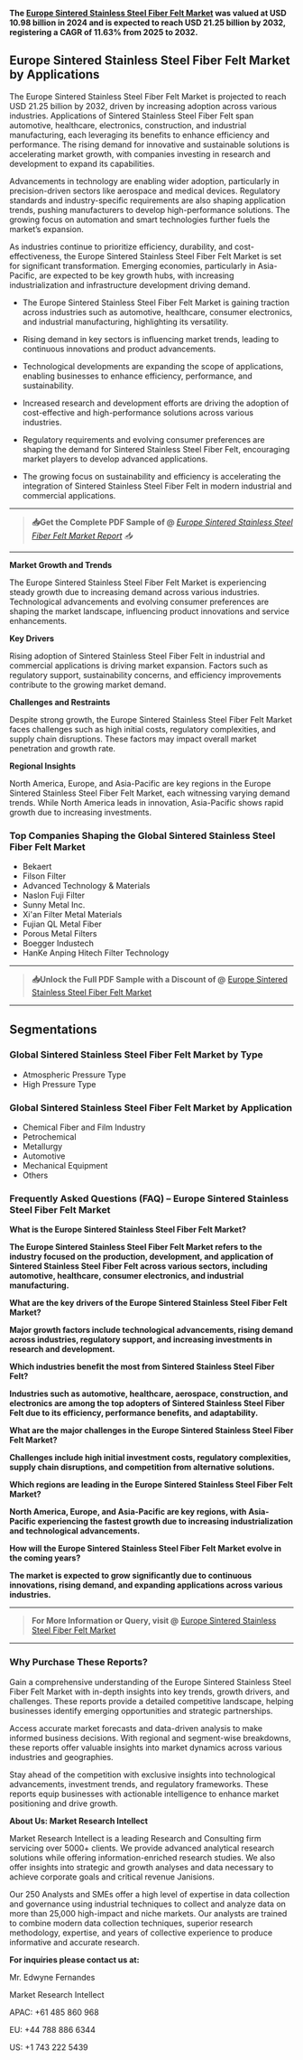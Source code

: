 <p><strong>The <a href="https://www.marketresearchintellect.com/download-sample/?rid=1076077&amp;utm_source=Pulse-April-Europe&amp;utm_medium=852">Europe Sintered Stainless Steel Fiber Felt Market</a> was valued at USD 10.98 billion in 2024 and is expected to reach USD 21.25 billion by 2032, registering a CAGR of 11.63% from 2025 to 2032.</strong></p><h2>Europe Sintered Stainless Steel Fiber Felt Market by Applications&nbsp;</h2><p><p>The Europe Sintered Stainless Steel Fiber Felt Market is projected to reach USD 21.25 billion by 2032, driven by increasing adoption across various industries. Applications of Sintered Stainless Steel Fiber Felt span automotive, healthcare, electronics, construction, and industrial manufacturing, each leveraging its benefits to enhance efficiency and performance. The rising demand for innovative and sustainable solutions is accelerating market growth, with companies investing in research and development to expand its capabilities.</p><p>Advancements in technology are enabling wider adoption, particularly in precision-driven sectors like aerospace and medical devices. Regulatory standards and industry-specific requirements are also shaping application trends, pushing manufacturers to develop high-performance solutions. The growing focus on automation and smart technologies further fuels the market&rsquo;s expansion.</p><p>As industries continue to prioritize efficiency, durability, and cost-effectiveness, the Europe Sintered Stainless Steel Fiber Felt Market is set for significant transformation. Emerging economies, particularly in Asia-Pacific, are expected to be key growth hubs, with increasing industrialization and infrastructure development driving demand.</p></p><ul><li><p>The Europe Sintered Stainless Steel Fiber Felt Market is gaining traction across industries such as automotive, healthcare, consumer electronics, and industrial manufacturing, highlighting its versatility.</p></li><li><p>Rising demand in key sectors is influencing market trends, leading to continuous innovations and product advancements.</p></li><li><p>Technological developments are expanding the scope of applications, enabling businesses to enhance efficiency, performance, and sustainability.</p></li><li><p>Increased research and development efforts are driving the adoption of cost-effective and high-performance solutions across various industries.</p></li><li><p>Regulatory requirements and evolving consumer preferences are shaping the demand for Sintered Stainless Steel Fiber Felt, encouraging market players to develop advanced applications.</p></li><li><p>The growing focus on sustainability and efficiency is accelerating the integration of Sintered Stainless Steel Fiber Felt in modern industrial and commercial applications.</p></li></ul><hr /><blockquote><p><strong><span class="font-[700]">📥Get the Complete PDF Sample of @ </span></strong><em><span class="font-[700]"><a href="https://www.marketresearchintellect.com/download-sample/?rid=1076077&amp;utm_source=Pulse-April-Europe&amp;utm_medium=852" target="_blank" data-tracking-control-name="article-ssr-frontend-pulse_little-text-block" data-tracking-will-navigate="" data-test-link="">Europe Sintered Stainless Steel Fiber Felt Market Report</a>&nbsp;📥</span></em></p></blockquote><hr /><p class="" data-start="77" data-end="360"><strong data-start="77" data-end="105">Market Growth and Trends</strong></p><p class="" data-start="77" data-end="360">The Europe Sintered Stainless Steel Fiber Felt Market is experiencing steady growth due to increasing demand across various industries. Technological advancements and evolving consumer preferences are shaping the market landscape, influencing product innovations and service enhancements.</p><p class="" data-start="362" data-end="606"><strong data-start="362" data-end="377">Key Drivers</strong></p><p class="" data-start="362" data-end="606">Rising adoption of Sintered Stainless Steel Fiber Felt in industrial and commercial applications is driving market expansion. Factors such as regulatory support, sustainability concerns, and efficiency improvements contribute to the growing market demand.</p><p class="" data-start="608" data-end="849"><strong data-start="608" data-end="637">Challenges and Restraints</strong></p><p class="" data-start="608" data-end="849">Despite strong growth, the Europe Sintered Stainless Steel Fiber Felt Market faces challenges such as high initial costs, regulatory complexities, and supply chain disruptions. These factors may impact overall market penetration and growth rate.</p><p class="" data-start="851" data-end="1095"><strong data-start="851" data-end="872">Regional Insights</strong></p><p class="" data-start="851" data-end="1095">North America, Europe, and Asia-Pacific are key regions in the Europe Sintered Stainless Steel Fiber Felt Market, each witnessing varying demand trends. While North America leads in innovation, Asia-Pacific shows rapid growth due to increasing investments.</p><p><h3>Top Companies Shaping the Global Sintered Stainless Steel Fiber Felt Market </h3><ul><li>Bekaert</li><li> Filson Filter</li><li> Advanced Technology & Materials</li><li> Naslon Fuji Filter</li><li> Sunny Metal Inc.</li><li> Xi'an Filter Metal Materials</li><li> Fujian QL Metal Fiber</li><li> Porous Metal Filters</li><li> Boegger Industech</li><li> HanKe Anping Hitech Filter Technology</li></ul></p><hr /><blockquote><p><strong>📥Unlock the Full PDF Sample with a Discount of @</strong> <a href="https://www.marketresearchintellect.com/ask-for-discount/?rid=1076077&amp;utm_source=Pulse-April-Europe&amp;utm_medium=852">Europe Sintered Stainless Steel Fiber Felt Market</a></p></blockquote><hr /><p><h2>Segmentations</h2><h3>Global Sintered Stainless Steel Fiber Felt Market by Type</h3><ul><li>Atmospheric Pressure Type</li><li>High Pressure Type</li></ul><h3>Global Sintered Stainless Steel Fiber Felt Market by Application</h3><ul><li>Chemical Fiber and Film Industry</li><li>Petrochemical</li><li>Metallurgy</li><li>Automotive</li><li>Mechanical Equipment</li><li>Others</li></ul></p><h3><strong>Frequently Asked Questions (FAQ) &ndash; Europe Sintered Stainless Steel Fiber Felt Market</strong></h3><p><strong>What is the Europe Sintered Stainless Steel Fiber Felt Market?</strong></p><p><strong>The Europe Sintered Stainless Steel Fiber Felt Market refers to the industry focused on the production, development, and application of Sintered Stainless Steel Fiber Felt across various sectors, including automotive, healthcare, consumer electronics, and industrial manufacturing.</strong></p><p><strong>What are the key drivers of the Europe Sintered Stainless Steel Fiber Felt Market?</strong></p><p><strong>Major growth factors include technological advancements, rising demand across industries, regulatory support, and increasing investments in research and development.</strong></p><p><strong>Which industries benefit the most from Sintered Stainless Steel Fiber Felt?</strong></p><p><strong>Industries such as automotive, healthcare, aerospace, construction, and electronics are among the top adopters of Sintered Stainless Steel Fiber Felt due to its efficiency, performance benefits, and adaptability.</strong></p><p><strong>What are the major challenges in the Europe Sintered Stainless Steel Fiber Felt Market?</strong></p><p><strong>Challenges include high initial investment costs, regulatory complexities, supply chain disruptions, and competition from alternative solutions.</strong></p><p><strong>Which regions are leading in the Europe Sintered Stainless Steel Fiber Felt Market?</strong></p><p><strong>North America, Europe, and Asia-Pacific are key regions, with Asia-Pacific experiencing the fastest growth due to increasing industrialization and technological advancements.</strong></p><p><strong>How will the Europe Sintered Stainless Steel Fiber Felt Market evolve in the coming years?</strong></p><p><strong>The market is expected to grow significantly due to continuous innovations, rising demand, and expanding applications across various industries.</strong></p><hr /><blockquote><p><span class="font-[700]"><strong>For More Information or Query, visit&nbsp;@</strong>&nbsp;</span><span class="font-[700]"><a href="https://www.marketresearchintellect.com/product/sintered-stainless-steel-fiber-felt-market/?utm_source=Linkedin&utm_medium=852" target="_blank" data-tracking-control-name="article-ssr-frontend-pulse_little-text-block" data-tracking-will-navigate="" data-test-link="">Europe Sintered Stainless Steel Fiber Felt Market</a></span></p></blockquote><hr /><h3><strong data-start="0" data-end="31">Why Purchase These Reports?</strong></h3><p class="" data-start="35" data-end="297">Gain a comprehensive understanding of the Europe Sintered Stainless Steel Fiber Felt Market with in-depth insights into key trends, growth drivers, and challenges. These reports provide a detailed competitive landscape, helping businesses identify emerging opportunities and strategic partnerships.</p><p class="" data-start="299" data-end="540">Access accurate market forecasts and data-driven analysis to make informed business decisions. With regional and segment-wise breakdowns, these reports offer valuable insights into market dynamics across various industries and geographies.</p><p class="" data-start="542" data-end="784">Stay ahead of the competition with exclusive insights into technological advancements, investment trends, and regulatory frameworks. These reports equip businesses with actionable intelligence to enhance market positioning and drive growth.</p><p><strong><span class="font-[700]">About Us: Market Research Intellect</span></strong></p><p><span class="">Market Research Intellect is a leading Research and Consulting firm servicing over 5000+ clients. We provide advanced analytical research solutions while offering information-enriched research studies.&nbsp;</span>We also offer insights into strategic and growth analyses and data necessary to achieve corporate goals and critical revenue Janisions.</p><p><span class="">Our 250 Analysts and SMEs offer a high level of expertise in data collection and governance using industrial techniques to collect and analyze data on more than 25,000 high-impact and niche markets. Our analysts are trained to combine modern data collection techniques, superior research methodology, expertise, and years of collective experience to produce informative and accurate research.</span></p><p><strong>For inquiries please contact us at:</strong></p><p>Mr. Edwyne Fernandes</p><p>Market Research Intellect</p><p>APAC: +61 485 860 968</p><p>EU: +44 788 886 6344</p><p>US: +1 743 222 5439</p>